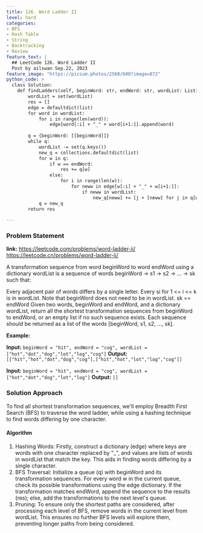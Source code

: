 ```yaml
---
title: 126. Word Ladder II
level: hard
categories:
- BFS
- Hash Table
- String
- Backtracking
- Review
feature_text: |
  ## LeetCode 126. Word Ladder II
  Post by ailswan Sep.22, 2023
feature_image: "https://picsum.photos/2560/600?image=872"
python_code: >
  class Solution:
    def findLadders(self, beginWord: str, endWord: str, wordList: List[str]) -> List[List[str]]:
        wordList = set(wordList)
        res = []
        edge = defaultdict(list)
        for word in wordList:
            for i in range(len(word)):
                edge[word[:i] + "_" + word[i+1:]].append(word)
                
        q = {beginWord: [[beginWord]]}
        while q:
            wordList -= set(q.keys())
            new_q = collections.defaultdict(list)
            for w in q:
                if w == endWord: 
                    res += q[w]
                else:
                    for i in range(len(w)):
                        for neww in edge[w[:i] + "_" + w[i+1:]]:
                            if neww in wordList:
                                new_q[neww] += [j + [neww] for j in q[w]]          
            q = new_q
        return res
   
---
```


### Problem Statement
**link:**
https://leetcode.com/problems/word-ladder-ii/
https://leetcode.cn/problems/word-ladder-ii/

A transformation sequence from word beginWord to word endWord using a dictionary wordList is a sequence of words beginWord -> s1 -> s2 -> ... -> sk such that:

Every adjacent pair of words differs by a single letter.
Every si for 1 <= i <= k is in wordList. Note that beginWord does not need to be in wordList.
sk == endWord
Given two words, beginWord and endWord, and a dictionary wordList, return all the shortest transformation sequences from beginWord to endWord, or an empty list if no such sequence exists. Each sequence should be returned as a list of the words [beginWord, s1, s2, ..., sk].

**Example:**

**Input:** `beginWord = "hit", endWord = "cog", wordList = ["hot","dot","dog","lot","log","cog"]`
**Output:** `[["hit","hot","dot","dog","cog"],["hit","hot","lot","log","cog"]]`
 
**Input:** `beginWord = "hit", endWord = "cog", wordList = ["hot","dot","dog","lot","log"]`
**Output:** `[]`
 

### Solution Approach
To find all shortest transformation sequences, we'll employ Breadth First Search (BFS) to traverse the word ladder, while using a hashing technique to find words differing by one character.


#### Algorithm
1. Hashing Words: Firstly, construct a dictionary (edge) where keys are words with one character replaced by "_", and values are lists of words in wordList that match the key. This aids in finding words differing by a single character.
2. BFS Traversal: Initialize a queue (q) with beginWord and its transformation sequences. For every word w in the current queue, check its possible transformations using the edge dictionary. If the transformation matches endWord, append the sequence to the results (res); else, add the transformations to the next level's queue.
3. Pruning: To ensure only the shortest paths are considered, after processing each level of BFS, remove words in the current level from wordList. This ensures no further BFS levels will explore them, preventing longer paths from being considered.
